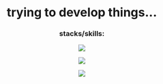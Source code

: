 <h1 align="center">
  trying to develop things...
</h1>

<h3 align="center">
  stacks/skills:
</h3>




<p align="center">
  <a href="https://skillicons.dev">
    <img src="https://skillicons.dev/icons?i=php,laravel,js,ts,nodejs,angular" />
  </a>
</p>

<p align="center">
  <a href="https://skillicons.dev">
    <img src="https://skillicons.dev/icons?i=linux,bash,docker,aws,git,github,githubactions" />
  </a>
</p>

<p align="center">
  <a href="https://skillicons.dev">
    <img src="https://skillicons.dev/icons?i=mysql,sqlite,redis,nginx" />
  </a>
</p>

